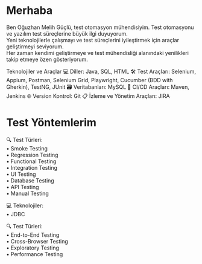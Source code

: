   # Merhaba 
Ben Oğuzhan Melih Güçlü, test otomasyon mühendisiyim. Test otomasyonu ve yazılım test süreçlerine büyük ilgi duyuyorum.  
Yeni teknolojilerle çalışmayı ve test süreçlerini iyileştirmek için araçlar geliştirmeyi seviyorum.  
Her zaman kendimi geliştirmeye ve test mühendisliği alanındaki yenilikleri takip etmeye özen gösteriyorum.  


Teknolojiler ve Araçlar
💻 Diller: Java, SQL, HTML
🛠 Test Araçları: Selenium, Appium, Postman, Selenium Grid, Playwright, Cucumber (BDD with Gherkin), TestNG, JUnit
🗃 Veritabanları: MySQL
🚀 CI/CD Araçları: Maven, Jenkins
🌐 Version Kontrol: Git
📋 İzleme ve Yönetim Araçları: JIRA

# Test Yöntemlerim  
🔍 Test Türleri:  
• Smoke Testing  
• Regression Testing  
• Functional Testing  
• Integration Testing  
• UI Testing  
• Database Testing  
• API Testing  
• Manual Testing  

💻 Teknolojiler:  
• JDBC  

🔍 Test Türleri:  
• End-to-End Testing  
• Cross-Browser Testing  
• Exploratory Testing  
• Performance Testing  


<!---
oguzhanmelihguclu/oguzhanmelihguclu is a ✨ special ✨ repository because its `README.md` (this file) appears on your GitHub profile.
You can click the Preview link to take a look at your changes.
--->
